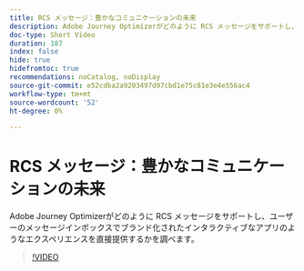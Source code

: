 ```yaml
---
title: RCS メッセージ：豊かなコミュニケーションの未来
description: Adobe Journey Optimizerがどのように RCS メッセージをサポートし、ユーザーのメッセージインボックスでブランド化されたインタラクティブなアプリのようなエクスペリエンスを直接提供するかを調べます。
doc-type: Short Video
duration: 187
index: false
hide: true
hidefromtoc: true
recommendations: noCatalog, noDisplay
source-git-commit: e52cdba2a9203497d97cbd1e75c81e3e4e556ac4
workflow-type: tm+mt
source-wordcount: '52'
ht-degree: 0%

---
```



# RCS メッセージ：豊かなコミュニケーションの未来

Adobe Journey Optimizerがどのように RCS メッセージをサポートし、ユーザーのメッセージインボックスでブランド化されたインタラクティブなアプリのようなエクスペリエンスを直接提供するかを調べます。

<!-- 72_S520_3442520_186_rcs-messaging-the-future-of-rich-communication -->
>[!VIDEO](https://video.tv.adobe.com/v/3460365/?learn=on&enablevpops=true&captions=jpn)
